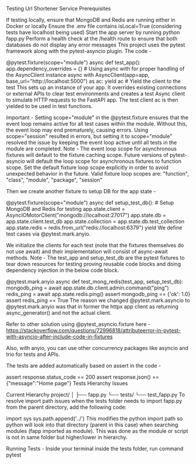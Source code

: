 Testing Url Shortener Service
Prerequisites

If testing locally, ensure that MongoDB and Redis are running either in Docker or locally
Ensure the .env file contains isLocal=True (considering tests have localhost being used)
Start the app server by running python fapp.py
Perform a health check at the /health route to ensure that both databases do not display any error messages
This project uses the pytest framework along with the pytest-asyncio plugin. The code -

@pytest.fixture(scope="module")
async def test_app():
    app.dependency_overrides = {}
    # Using async with for proper handling of the AsyncClient instance
    async with AsyncClient(app=app, base_url="http://localhost:5000") as ac:
        yield ac  # Yield the client to the test
This sets up an instance of your app. It overrides existing connections or external APIs to clear test environments and creates a test Async client to simulate HTTP requests to the FastAPI app. The test client ac is then yielded to be used in test functions.

Important - Setting scope="module" in the @pytest.fixture ensures that the event loop remains active for all test cases within the module. Without this, the event loop may end prematurely, causing errors. Using scope="session" resulted in errors, but setting it to scope="module" resolved the issue by keeping the event loop active until all tests in the module are completed.
Note - The event loop scope for asynchronous fixtures will default to the fixture caching scope. Future versions of pytest-asyncio will default the loop scope for asynchronous fixtures to function scope. Set the default fixture loop scope explicitly in order to avoid unexpected behavior in the future. Valid fixture loop scopes are: "function", "class", "module", "package", "session"

Then we create another fixture to setup DB for the app state -

@pytest.fixture(scope="module")
async def setup_test_db():
    # Setup MongoDB and Redis for testing
    app.state.client = AsyncIOMotorClient("mongodb://localhost:27017")
    app.state.db = app.state.client.test_db
    app.state.collection = app.state.db.test_collection
    app.state.redis = redis.from_url("redis://localhost:6379")
    yield
We define test cases via @pytest.mark.anyio.

We initialize the clients for each test (note that the fixtures themselves do not use await) and their implementation will consist of async-await methods. Note - The test_app and setup_test_db are the pytest fixtures to tear down resources for testing proving reusable code blocks and doing dependency injection in the below code block.

@pytest.mark.anyio
async def test_mong_redis(test_app, setup_test_db):
    mongodb_ping = await app.state.db.client.admin.command("ping")
    redis_ping = await app.state.redis.ping()
    assert mongodb_ping == {'ok': 1.0}
    assert redis_ping == True
The reason we changed @pytest.mark.asyncio to @pytest.mark.anyio was that in former the httpx app client as returning async_generator() and not the actual client.

Refer to other solution using @pytest_asyncio.fixture here - https://stackoverflow.com/questions/72996818/attributeerror-in-pytest-with-asyncio-after-include-code-in-fixtures

Also, with anyio, you can use other concurrency packages like asyncio and trio for tests and APIs.

The tests are added automatically based on assert in the code -

assert response.status_code == 200
assert response.json() == {"message":"Home page"}
Tests Hierarchy Issues

Current Hierarchy
project/
│
├── fapp.py
└── tests/
    └── test_fapp.py
To resolve import path issues when the tests folder needs to import fapp.py from the parent directory, add the following code:

import sys
sys.path.append('../')
This modifies the python import path so python will look into that directory (parent in this case) when searching modules (fapp imported as module). This was done as the module or script is not in same folder but higher/lower in hierarchy.

Running Tests - Inside your terminal inside the tests folder, run command pytest
